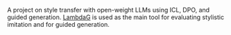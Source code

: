 A project on style transfer with open-weight LLMs using ICL, DPO, and guided generation. [LambdaG](https://github.com/macleginn/lambdag) is used as the main tool for evaluating stylistic imitation and for guided generation.